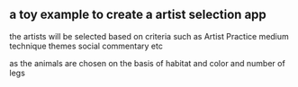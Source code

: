 ## a toy example to create a artist selection app

the artists will be selected based on criteria such as Artist Practice  medium technique  themes
social commentary etc

as the animals are chosen on the basis of habitat and color and number of legs